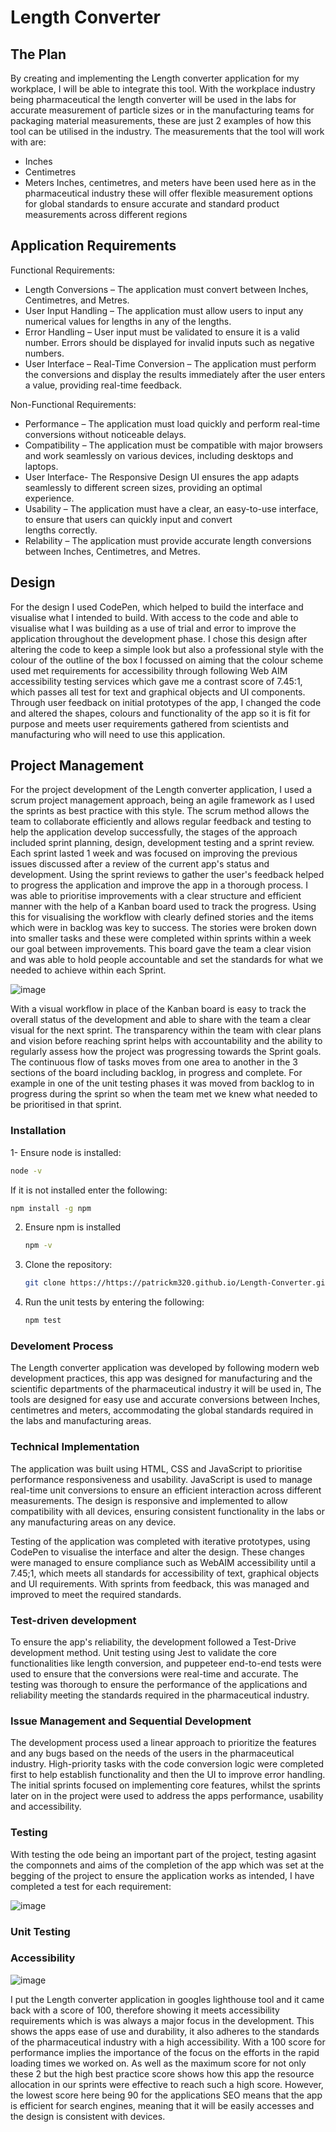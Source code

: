 # Length Converter


## The Plan
By creating and implementing the Length converter application for my workplace, I will be able to integrate this tool. With the workplace industry being pharmaceutical the length converter will be used in the labs for accurate measurement of particle sizes or in the manufacturing teams for packaging material measurements, these are just 2 examples of how this tool can be utilised in the industry. The measurements that the tool will work with are:
* Inches
* Centimetres 
* Meters
Inches, centimetres, and meters have been used here as in the pharmaceutical industry these will offer flexible measurement options for global standards to ensure accurate and standard product measurements across different regions 

## Application Requirements 

Functional Requirements:

*  Length Conversions – The application must convert between Inches, Centimetres, and Metres.
*  User Input Handling – The application must allow users to input any numerical values for lengths in any of the lengths.
*  Error Handling – User input must be validated to ensure it is a valid number. Errors should be displayed for invalid inputs such       as negative numbers.
*  User Interface – Real-Time Conversion – The application must perform the conversions and display the results immediately after the 
   user enters a value, providing real-time feedback.

Non-Functional Requirements:

*  Performance – The application must load quickly and perform real-time conversions without noticeable delays.
*  Compatibility – The application must be compatible with major browsers and work seamlessly on various devices, including desktops       and laptops.
*  User Interface- The Responsive Design UI ensures the app adapts seamlessly to different screen sizes, providing an optimal         
    experience.
*   Usability – The application must have a clear, an easy-to-use interface, to ensure that users can quickly input and convert     
    lengths correctly.
*   Relability – The application must provide accurate length conversions between Inches, Centimetres, and Metres.

## Design
For the design I used CodePen, which helped to build the interface and visualise what I intended to build. With access to the code and able to visualise what I was building as a use of trial and error to improve the application throughout the  development phase. I chose this design after altering the code to keep a simple look but also a professional style with the colour of the outline of the box  I focussed on aiming that the colour scheme used met requirements for accessibility through following Web AIM accessibility testing services which gave me a contrast score of 7.45:1, which passes all test for text and graphical objects and UI components. Through user feedback on initial prototypes of the app, I changed the code and altered the shapes, colours and functionality of the app so it is fit for purpose and meets user requirements gathered from scientists and manufacturing who will need to use this application.

## Project Management 

For the project development of the Length converter application, I used a scrum project management approach, being an agile framework as I used the sprints as best practice with this style. The scrum method allows the team to collaborate efficiently and allows regular feedback and testing to help the application develop successfully, the stages of the approach included sprint planning, design, development testing and a sprint review. 
Each sprint lasted 1 week and was focused on improving the previous issues discussed after a review of the current app's status and development. Using the sprint reviews to gather the user's feedback helped to progress the application and improve the app in a thorough process. I was able to prioritise improvements with a clear structure and efficient manner with the help of a Kanban board used to track the progress. Using this for visualising the workflow with clearly defined stories and the items which were in backlog was key to success. The stories were broken down into smaller tasks and these were completed within sprints within a week our goal between improvements. This board gave the team a clear vision and was able to hold people accountable and set the standards for what we needed to achieve within each Sprint.

![image](https://github.com/user-attachments/assets/98c3d8ff-464e-47c1-8c05-2dfdb5e5b3da)


With a visual workflow in place of the Kanban board is easy to track the overall status of the development and able to share with the team a clear visual for the next sprint. The transparency within the team with clear plans and vision before reaching sprint helps with accountability and the ability to regularly assess how the project was progressing towards the Sprint goals. The continuous flow of tasks moves from one area to another in the 3 sections of the board including backlog, in progress and complete. For example in one of the unit testing phases it was moved from backlog to in progress during the sprint so when the team met we knew what needed to be prioritised in that sprint. 

### Installation
1- Ensure node is installed:

   ```sh
   node -v
   ```
If it is not installed enter the following:

   ```sh
   npm install -g npm
   ```

2. Ensure npm is installed

   ```sh
   npm -v
   ```

3. Clone the repository:

   ```sh
   git clone https://https://patrickm320.github.io/Length-Converter.git
   ```
   
4. Run the unit tests by entering the following:

   ```sh
   npm test
   ```

### Develoment Process
The Length converter application was developed by following modern web development practices, this app was designed for manufacturing and the scientific departments of the pharmaceutical industry it will be used in, The tools are designed for easy use and accurate conversions between Inches, centimetres and meters, accommodating the global standards required in the labs and manufacturing areas.

### Technical Implementation
The application was built using HTML, CSS and JavaScript to prioritise performance responsiveness and usability. JavaScript is used to manage real-time unit conversions to ensure an efficient interaction across different measurements. The design is responsive and implemented to allow compatibility with all devices, ensuring consistent functionality in the labs or any manufacturing areas on any device.

Testing of the application was completed with iterative prototypes, using CodePen to visualise the interface and alter the design. These changes were managed to ensure compliance such as WebAIM accessibility until a 7.45;1, which meets all standards for accessibility of text, graphical objects and UI requirements.  With sprints from feedback, this was managed and improved to meet the required standards. 

### Test-driven development 
To ensure the app's reliability, the development followed a Test-Drive development method. Unit testing using Jest to validate the core functionalities like length conversion, and puppeteer end-to-end tests were used to ensure that the conversions were real-time and accurate. The testing was thorough to ensure the performance of the applications and reliability meeting the standards required in the pharmaceutical industry. 

### Issue Management and Sequential Development
The development process used a linear approach to prioritize the features and any bugs based on the needs of the users in the pharmaceutical industry. High-priority tasks with the code conversion logic were completed first to help establish functionality and then the UI to improve error handling. The initial sprints focused on implementing core features, whilst the sprints later on in the project were used to address the apps performance, usability and accessibility.  


### Testing

With testing the ode being an important part of the project, testing agasint the componnets and aims of the completion of the app which was set at the begging of the project to ensure the application works as intended, I have completed a test for each requirement:

 ![image](https://github.com/user-attachments/assets/b3073c76-1e32-4f73-a323-de35ce6a4d01)


 ### Unit Testing







### Accessibility 


![image](https://github.com/user-attachments/assets/6c119889-5b35-4ebf-85c3-3f05caaca539)

I put the Length converter application in googles lighthouse tool and it came back with a  score of 100, therefore showing it meets accessibility requirements which is was always a major focus in the development. This shows the apps ease of use and durability, it also adheres to the standards of the pharmaceutical industry with a high accessibility. With a 100 score for performance implies the importance of the focus on the efforts in the rapid loading times we worked on. As well as the maximum score for not only these 2 but the high best practice score shows how this app the resource allocation in our sprints were effective to reach such a high score. However, the lowest score here being 90 for the applications SEO means that the app is efficient for search engines, meaning that it will be easily accesses and the design is consistent with devices. 
























